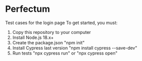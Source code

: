# Perfectum
Test cases for the login page
To get started, you must:
1. Copy this repository to your computer
2. Install Node.js 18.x+
3. Create the package.json "npm init"
4. Install Cypress last version "npm install cypress --save-dev"
5. Run tests "npx cypress run" or "npx cypress open"

